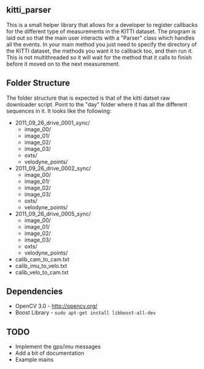 ## kitti_parser

This is a small helper library that allows for a developer to register callbacks for the different type of measurements in the KITTI dataset.
The program is laid out so that the main user interacts with a "Parser" class which handles all the events. In your main method you just need
to specify the directory of the KITTI dataset, the methods you want it to callback too, and then run it. This is not multithreaded so it will wait
for the method that it calls to finish before it moved on to the next measurement.


## Folder Structure

The folder structure that is expected is that of the kitti datset raw downloader script.
Point to the "day" folder where it has all the different sequences in it. It looks like the following:

* 2011_09_26_drive_0001_sync/
    * image_00/
    * image_01/
    * image_02/
    * image_03/
    * oxts/
    * velodyne_points/
* 2011_09_26_drive_0002_sync/
    * image_00/
    * image_01/
    * image_02/
    * image_03/
    * oxts/
    * velodyne_points/
* 2011_09_26_drive_0005_sync/
    * image_00/
    * image_01/
    * image_02/
    * image_03/
    * oxts/
    * velodyne_points/
* calib_cam_to_cam.txt
* calib_imu_to_velo.txt
* calib_velo_to_cam.txt


## Dependencies

* OpenCV 3.0 - http://opencv.org/
* Boost Library - `sudo apt-get install libboost-all-dev`


## TODO

* Implement the gps/imu messages
* Add a bit of documentation
* Example mains


